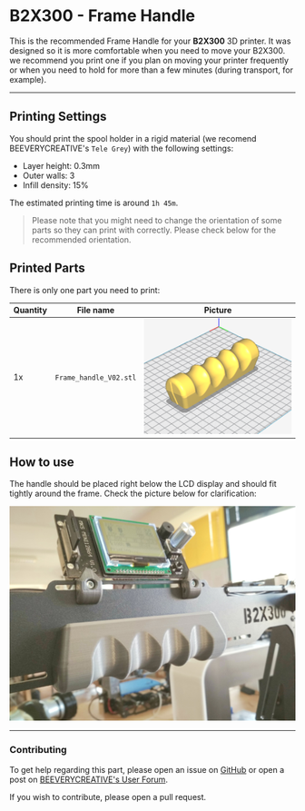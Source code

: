 # B2X300 - Frame Handle

This is the recommended Frame Handle for your **B2X300** 3D printer.
It was designed so it is more comfortable when you need to move your B2X300. we recommend you print one if you plan on moving your printer frequently or when you need to hold for more than a few minutes (during transport, for example).

---

## Printing Settings
You should print the spool holder in a rigid material (we recomend BEEVERYCREATIVE's `Tele Grey`) with the following settings:
- Layer height: 0.3mm
- Outer walls: 3
- Infill density: 15%

The estimated printing time is around `1h 45m`.

> Please note that you might need to change the orientation of some parts so they can print with correctly. Please check below for the recommended orientation.

## Printed Parts

There is only one part you need to print:

| Quantity | File name                       | Picture                      |
| -------- | ------------------------------- | ---------------------------- |
| 1x       | `Frame_handle_V02.stl`            | ![](renders/cura_part01.png)   |


## How to use

The handle should be placed right below the LCD display and should fit tightly around the frame. Check the picture below for clarification: 

![](renders/photo_01.jpg)


---

### Contributing
To get help regarding this part, please open an issue on [GitHub](https://github.com/beeverycreative/B2X300-resources/issues) or open a post on [BEEVERYCREATIVE's User Forum](https://beeverycreative.com/forum/).

If you wish to contribute, please open a pull request.
